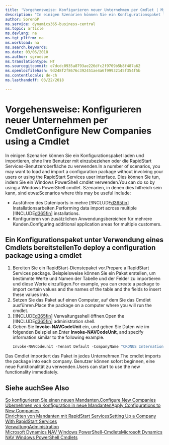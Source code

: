 ```yaml
---
title: 'Vorgehensweise: Konfigurieren neuer Unternehmen per Cmdlet | Microsoft Docs'
description: "In einigen Szenarien können Sie ein Konfigurationspaket laden und importieren, ohne Ihre Benutzer mit einzubeziehen oder die RapidStart Services-Benutzeroberfläche zu verwenden. Dies können Sie tun, indem Sie ein Windows PowerShell cmdlet  verwenden."
author: SorenGP
ms.service: dynamics365-business-central
ms.topic: article
ms.devlang: na
ms.tgt_pltfrm: na
ms.workload: na
ms.search.keywords: 
ms.date: 03/06/2018
ms.author: sgroespe
ms.translationtype: HT
ms.sourcegitcommit: e7dcdc0935a8793ae226dfc2f9709b5b8f487a62
ms.openlocfilehash: 9d248f2f8676c392451ae4a6f99932145f354f5b
ms.contentlocale: de-ch
ms.lasthandoff: 03/22/2018

---
```

# <a name="configure-new-companies-using-a-cmdlet"></a><span data-ttu-id="df883-104">Vorgehensweise: Konfigurieren neuer Unternehmen per Cmdlet</span><span class="sxs-lookup"><span data-stu-id="df883-104">Configure New Companies using a Cmdlet</span></span>
<span data-ttu-id="df883-105">In einigen Szenarien können Sie ein Konfigurationspaket laden und importieren, ohne Ihre Benutzer mit einzubeziehen oder die RapidStart Services-Benutzeroberfläche zu verwenden.</span><span class="sxs-lookup"><span data-stu-id="df883-105">In a number of scenarios, you may want to load and import a configuration package without involving your users or using the RapidStart Services user interface.</span></span> <span data-ttu-id="df883-106">Dies können Sie tun, indem Sie ein Windows PowerShell cmdlet  verwenden.</span><span class="sxs-lookup"><span data-stu-id="df883-106">You can do so by using a Windows PowerShell cmdlet.</span></span> <span data-ttu-id="df883-107">Szenarien, in denen dies hilfreich sein kann, sind etwa:</span><span class="sxs-lookup"><span data-stu-id="df883-107">Scenarios where this may be useful include:</span></span>  

- <span data-ttu-id="df883-108">Ausführen des Dateniports in mehre  [!INCLUDE[d365fin](includes/d365fin_md.md)] Installationsarbeiten.</span><span class="sxs-lookup"><span data-stu-id="df883-108">Performing data import across multiple [!INCLUDE[d365fin](includes/d365fin_md.md)] installations.</span></span>
- <span data-ttu-id="df883-109">Konfigurieren von zusätzlichen Anwendungsbereichen für mehrere Kunden.</span><span class="sxs-lookup"><span data-stu-id="df883-109">Configuring additional application areas for multiple customers.</span></span>  

## <a name="to-deploy-a-configuration-package-using-a-cmdlet"></a><span data-ttu-id="df883-110">Ein Konfigurationspaket unter Verwendung eines Cmdlets bereitstellen</span><span class="sxs-lookup"><span data-stu-id="df883-110">To deploy a configuration package using a cmdlet</span></span>  

1. <span data-ttu-id="df883-111">Bereiten Sie ein RapidStart-Dienstepaket vor.</span><span class="sxs-lookup"><span data-stu-id="df883-111">Prepare a RapidStart Services package.</span></span> <span data-ttu-id="df883-112">Beispielsweise können Sie ein Paket erstellen, um bestimmte Werte und Namen der Tabelle und der Felder zu importieren und diese Werte einzufügen.</span><span class="sxs-lookup"><span data-stu-id="df883-112">For example, you can create a package to import certain values and the names of the table and the fields to insert these values into.</span></span>  
2. <span data-ttu-id="df883-113">Setzen Sie das Paket auf einen Computer, auf dem Sie das Cmdlet ausführen.</span><span class="sxs-lookup"><span data-stu-id="df883-113">Place the package on a computer where you will run the cmdlet.</span></span>  
3. <span data-ttu-id="df883-114">[!INCLUDE[d365fin](includes/d365fin_md.md)] Verwaltungsshell öffnen.</span><span class="sxs-lookup"><span data-stu-id="df883-114">Open the [!INCLUDE[d365fin](includes/d365fin_md.md)] administration shell.</span></span>  
4. <span data-ttu-id="df883-115">Geben Sie **Invoke-NAVCodeUnit** ein, und geben Sie Daten wie im folgenden Beispiel an.</span><span class="sxs-lookup"><span data-stu-id="df883-115">Enter **Invoke-NAVCodeUnit**, and specify information similar to the following example.</span></span>  
    ```powershell  
    Invoke-NAVCodeunit -Tenant Default -CompanyName "CRONUS International Ltd." -CodeunitId 8620 -MethodName ImportRapidStartPackage -Argument "C:TEMPRS_CONFIG.rapidstart" -ServerInstance DynamicsNAV71  

    ```
<span data-ttu-id="df883-116">Das Cmdlet importiert das Paket in jedes Unternehmen.</span><span class="sxs-lookup"><span data-stu-id="df883-116">The cmdlet imports the package into each company.</span></span> <span data-ttu-id="df883-117">Benutzer können sofort beginnen, eine neue Funktionalität zu verwenden.</span><span class="sxs-lookup"><span data-stu-id="df883-117">Users can start to use the new functionality immediately.</span></span>  

## <a name="see-also"></a><span data-ttu-id="df883-118">Siehe auch</span><span class="sxs-lookup"><span data-stu-id="df883-118">See Also</span></span>  
[<span data-ttu-id="df883-119">So konfigurieren Sie einen neuen Mandanten.</span><span class="sxs-lookup"><span data-stu-id="df883-119">Configure New Companies</span></span>](admin-how-to-configure-new-companies.md)  
[<span data-ttu-id="df883-120">Übernehmen von Konfiguration in neue Mandanten</span><span class="sxs-lookup"><span data-stu-id="df883-120">Apply Configurations to New Companies</span></span>](admin-apply-configuration-to-new-companies.md)  
[<span data-ttu-id="df883-121">Einrichten von Mandanten mit RapidStart Services</span><span class="sxs-lookup"><span data-stu-id="df883-121">Setting Up a Company With RapidStart Services</span></span>](admin-set-up-a-company-with-rapidstart.md)  
[<span data-ttu-id="df883-122">Verwaltung</span><span class="sxs-lookup"><span data-stu-id="df883-122">Administration</span></span>](admin-setup-and-administration.md)  
[<span data-ttu-id="df883-123">Microsoft Dynamics NAV Windows PowerShell-Cmdlets</span><span class="sxs-lookup"><span data-stu-id="df883-123">Microsoft Dynamics NAV Windows PowerShell Cmdlets</span></span>](/dynamics-nav/microsoft-dynamics-nav-windows-powershell-cmdlets)

